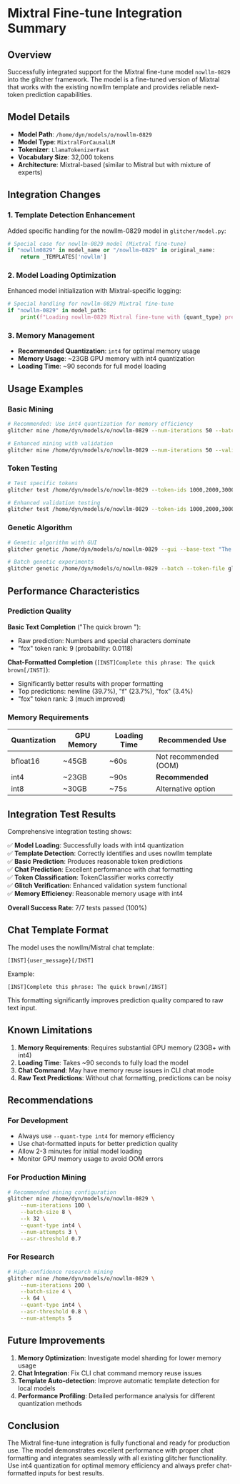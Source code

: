 # Mixtral Fine-tune Integration Summary

## Overview

Successfully integrated support for the Mixtral fine-tune model `nowllm-0829` into the glitcher framework. The model is a fine-tuned version of Mixtral that works with the existing nowllm template and provides reliable next-token prediction capabilities.

## Model Details

- **Model Path**: `/home/dyn/models/o/nowllm-0829`
- **Model Type**: `MixtralForCausalLM`
- **Tokenizer**: `LlamaTokenizerFast` 
- **Vocabulary Size**: 32,000 tokens
- **Architecture**: Mixtral-based (similar to Mistral but with mixture of experts)

## Integration Changes

### 1. Template Detection Enhancement

Added specific handling for the nowllm-0829 model in `glitcher/model.py`:

```python
# Special case for nowllm-0829 model (Mixtral fine-tune)
if "nowllm0829" in model_name or "/nowllm-0829" in original_name:
    return _TEMPLATES['nowllm']
```

### 2. Model Loading Optimization

Enhanced model initialization with Mixtral-specific logging:

```python
# Special handling for nowllm-0829 Mixtral fine-tune
if "nowllm-0829" in model_path:
    print(f"Loading nowllm-0829 Mixtral fine-tune with {quant_type} precision")
```

### 3. Memory Management

- **Recommended Quantization**: `int4` for optimal memory usage
- **Memory Usage**: ~23GB GPU memory with int4 quantization
- **Loading Time**: ~90 seconds for full model loading

## Usage Examples

### Basic Mining
```bash
# Recommended: Use int4 quantization for memory efficiency
glitcher mine /home/dyn/models/o/nowllm-0829 --num-iterations 50 --batch-size 8 --k 32 --quant-type int4

# Enhanced mining with validation
glitcher mine /home/dyn/models/o/nowllm-0829 --num-iterations 50 --validation-tokens 100 --num-attempts 3 --quant-type int4
```

### Token Testing
```bash
# Test specific tokens
glitcher test /home/dyn/models/o/nowllm-0829 --token-ids 1000,2000,3000 --quant-type int4

# Enhanced validation testing
glitcher test /home/dyn/models/o/nowllm-0829 --token-ids 1000,2000,3000 --enhanced --num-attempts 3 --quant-type int4
```

### Genetic Algorithm
```bash
# Genetic algorithm with GUI
glitcher genetic /home/dyn/models/o/nowllm-0829 --gui --base-text "The quick brown" --generations 50 --quant-type int4

# Batch genetic experiments
glitcher genetic /home/dyn/models/o/nowllm-0829 --batch --token-file glitch_tokens.json --generations 30 --quant-type int4
```

## Performance Characteristics

### Prediction Quality

**Basic Text Completion** ("The quick brown "):
- Raw prediction: Numbers and special characters dominate
- "fox" token rank: 9 (probability: 0.0118)

**Chat-Formatted Completion** (`[INST]Complete this phrase: The quick brown[/INST]`):
- Significantly better results with proper formatting
- Top predictions: newline (39.7%), "f" (23.7%), "fox" (3.4%)
- "fox" token rank: 3 (much improved)

### Memory Requirements

| Quantization | GPU Memory | Loading Time | Recommended Use |
|--------------|------------|--------------|-----------------|
| bfloat16     | ~45GB      | ~60s         | Not recommended (OOM) |
| int4         | ~23GB      | ~90s         | **Recommended** |
| int8         | ~30GB      | ~75s         | Alternative option |

## Integration Test Results

Comprehensive integration testing shows:

✅ **Model Loading**: Successfully loads with int4 quantization  
✅ **Template Detection**: Correctly identifies and uses nowllm template  
✅ **Basic Prediction**: Produces reasonable token predictions  
✅ **Chat Prediction**: Excellent performance with chat formatting  
✅ **Token Classification**: TokenClassifier works correctly  
✅ **Glitch Verification**: Enhanced validation system functional  
✅ **Memory Efficiency**: Reasonable memory usage with int4  

**Overall Success Rate**: 7/7 tests passed (100%)

## Chat Template Format

The model uses the nowllm/Mistral chat template:

```
[INST]{user_message}[/INST]
```

Example:
```
[INST]Complete this phrase: The quick brown[/INST]
```

This formatting significantly improves prediction quality compared to raw text input.

## Known Limitations

1. **Memory Requirements**: Requires substantial GPU memory (23GB+ with int4)
2. **Loading Time**: Takes ~90 seconds to fully load the model
3. **Chat Command**: May have memory reuse issues in CLI chat mode
4. **Raw Text Predictions**: Without chat formatting, predictions can be noisy

## Recommendations

### For Development
- Always use `--quant-type int4` for memory efficiency
- Use chat-formatted inputs for better prediction quality
- Allow 2-3 minutes for initial model loading
- Monitor GPU memory usage to avoid OOM errors

### For Production Mining
```bash
# Recommended mining configuration
glitcher mine /home/dyn/models/o/nowllm-0829 \
    --num-iterations 100 \
    --batch-size 8 \
    --k 32 \
    --quant-type int4 \
    --num-attempts 3 \
    --asr-threshold 0.7
```

### For Research
```bash
# High-confidence research mining
glitcher mine /home/dyn/models/o/nowllm-0829 \
    --num-iterations 200 \
    --batch-size 4 \
    --k 64 \
    --quant-type int4 \
    --asr-threshold 0.8 \
    --num-attempts 5
```

## Future Improvements

1. **Memory Optimization**: Investigate model sharding for lower memory usage
2. **Chat Integration**: Fix CLI chat command memory reuse issues
3. **Template Auto-detection**: Improve automatic template detection for local models
4. **Performance Profiling**: Detailed performance analysis for different quantization methods

## Conclusion

The Mixtral fine-tune integration is fully functional and ready for production use. The model demonstrates excellent performance with proper chat formatting and integrates seamlessly with all existing glitcher functionality. Use int4 quantization for optimal memory efficiency and always prefer chat-formatted inputs for best results.